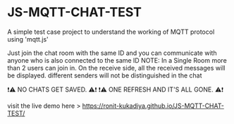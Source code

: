 # JS-MQTT-CHAT-TEST
A simple test case project to understand the working of MQTT protocol using 'mqtt.js'

Just join the chat room with the same ID and you can communicate with anyone who is also connected to the same ID
NOTE: In a Single Room more than 2 users can join in. On the receive side, all the received messages will be displayed. different senders will not be distinguished in the chat

❗⚠️  NO CHATS GET SAVED. ⚠️❗ 
❗⚠️ ONE REFRESH AND IT'S ALL GONE. ⚠️❗

visit the live demo here > https://ronit-kukadiya.github.io/JS-MQTT-CHAT-TEST/
